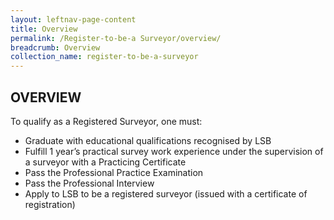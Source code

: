 ```yaml
---
layout: leftnav-page-content
title: Overview
permalink: /Register-to-be-a Surveyor/overview/
breadcrumb: Overview
collection_name: register-to-be-a-surveyor
---
```


OVERVIEW
---

To qualify as a Registered Surveyor, one must:

* Graduate with educational qualifications recognised by LSB
* Fulfill 1 year’s practical survey work experience under the supervision of a surveyor with a Practicing Certificate
* Pass the Professional Practice Examination
* Pass the Professional Interview
* Apply to LSB to be a registered surveyor (issued with a certificate of registration)

